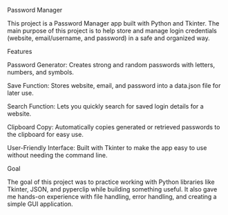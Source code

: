 Password Manager

This project is a Password Manager app built with Python and Tkinter. The main purpose of this project is to help store and manage login credentials (website, email/username, and password) in a safe and organized way.

Features

Password Generator: Creates strong and random passwords with letters, numbers, and symbols.

Save Function: Stores website, email, and password into a data.json file for later use.

Search Function: Lets you quickly search for saved login details for a website.

Clipboard Copy: Automatically copies generated or retrieved passwords to the clipboard for easy use.

User-Friendly Interface: Built with Tkinter to make the app easy to use without needing the command line.

Goal

The goal of this project was to practice working with Python libraries like Tkinter, JSON, and pyperclip while building something useful. It also gave me hands-on experience with file handling, error handling, and creating a simple GUI application.
